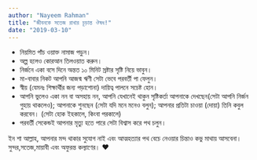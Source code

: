 ```yaml
---
author: "Nayeem Rahman"
title: "জীবনকে সতেজ রাখার চূড়ান্ত ঔষধ!"
date: "2019-03-10"
---
```


- নিয়মিত পাঁচ ওয়াক্ত নামাজ পড়ুন।
- অল্প হলেও কোরআন তিলওয়াত করুন।
- নির্জনে একা বসে দিনে অন্তত ১০ মিনিট স্রষ্টার সৃষ্টি নিয়ে ভাবুন।
- মা-বাবার নিকট আপনি আজন্ম ঋণী সেটা ভেবে পরবর্তী পা ফেলুন।
- স্বীয় (যেমনঃ শিক্ষার্থীর জন্য পড়াশোনা) দায়িত্ব পালনে সচেষ্ট হোন।
- আপনি ভুলেও একা নন বা অসহায় নন, আপনি যেখানেই থাকুন সৃষ্টিকর্তা আপনাকে দেখছেন(সেটা আপনি নির্জন গুহায় থাকলেও); আপনাকে শুনছেন (সেটা যদি মনে মনেও বলুন); আপনার প্রতিটা চাওয়া (দোয়া) তিনি কবুল করবেন। (সেটা হোক ইহকালে, কিংবা পরকালে)
- পরবর্তী সেকেন্ডই আপনার মৃত্যু হতে পারে সেটা বিশ্বাস করে পথ চলুন।

ইন শা আল্লাহ, আপনার মন্দ থাকার সুযোগ নাই এবং আত্মহত্যার পথ বেচে নেওয়ার চিন্তাও কভু মাথায় আসবেনা। সুন্দর,সতেজ,মায়াবী এবং অফুরন্ত কল্যাণের। ❤️